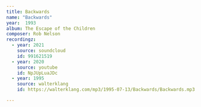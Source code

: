 ```yaml
---
title: Backwards
name: "Backwards"
year:  1993
album: The Escape of the Children
composer: Rob Nelson
recordingz:
  - year: 2021
    source: soundcloud
    id: 991621519
  - year: 2020
    source: youtube
    id: NpJUpLuaJDc
  - year: 1995
    source: walterklang
    id: https://walterklang.com/mp3/1995-07-13/Backwards/Backwards.mp3

---
```


